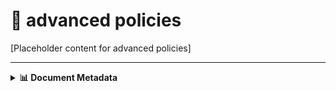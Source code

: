 # 📄 advanced policies

[Placeholder content for advanced policies]

---

<details>
<summary><strong>📊 Document Metadata</strong></summary>

- **Last Updated:** 2025-04-07
- **Version:** 1.0.0
- **Status:** Published
</details>

